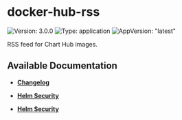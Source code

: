 # docker-hub-rss

![Version: 3.0.0](https://img.shields.io/badge/Version-3.0.0-informational?style=flat-square) ![Type: application](https://img.shields.io/badge/Type-application-informational?style=flat-square) ![AppVersion: "latest"](https://img.shields.io/badge/AppVersion-"latest"-informational?style=flat-square)

RSS feed for Chart Hub images.

## Available Documentation

- [**Changelog**](CHANGELOG)

- [**Helm Security**](container-security)

- [**Helm Security**](helm-security)

